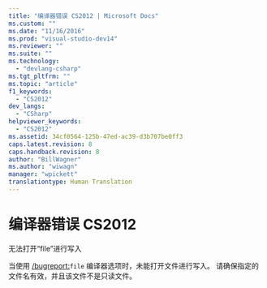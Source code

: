 ```yaml
---
title: "编译器错误 CS2012 | Microsoft Docs"
ms.custom: ""
ms.date: "11/16/2016"
ms.prod: "visual-studio-dev14"
ms.reviewer: ""
ms.suite: ""
ms.technology: 
  - "devlang-csharp"
ms.tgt_pltfrm: ""
ms.topic: "article"
f1_keywords: 
  - "CS2012"
dev_langs: 
  - "CSharp"
helpviewer_keywords: 
  - "CS2012"
ms.assetid: 34cf0564-125b-47ed-ac39-d3b707be0ff3
caps.latest.revision: 8
caps.handback.revision: 8
author: "BillWagner"
ms.author: "wiwagn"
manager: "wpickett"
translationtype: Human Translation
---
```

# 编译器错误 CS2012
无法打开“file”进行写入  
  
 当使用 [\/bugreport:](../../csharp/language-reference/compiler-options/bugreport-compiler-option.md)`file` 编译器选项时，未能打开文件进行写入。 请确保指定的文件名有效，并且该文件不是只读文件。